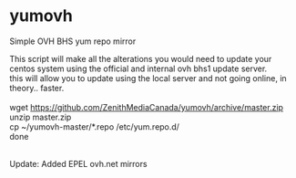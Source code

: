 # yumovh
Simple OVH BHS yum repo mirror

This script will make all the alterations you would need to update your centos system using the official and internal ovh bhs1 update server.<br />
this will allow you to update using the local server and not going online, in theory.. faster.
<br />
<br />
wget https://github.com/ZenithMediaCanada/yumovh/archive/master.zip <br />
unzip master.zip <br />
cp ~/yumovh-master/*.repo /etc/yum.repo.d/ <br />
done
<br />
<br />

Update: Added EPEL ovh.net mirrors
